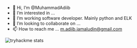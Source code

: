 - 👋 Hi, I’m @MuhammadAdiib
- 👀 I’m interested in ...
- 🌱 I’m working software developer. Mainly python and ELK
- 💞️ I’m looking to collaborate on ...
- 📫 How to reach me ...
m.adiib.jamaludin@gmail.com


![tryhackme stats](https://raw.githubusercontent.com/vorschit/vorschit/master/assets/thm_propic.png)


<!---
vorschit/vorschit is a ✨ special ✨ repository because its `README.md` (this file) appears on your GitHub profile.
You can click the Preview link to take a look at your changes.
--->
